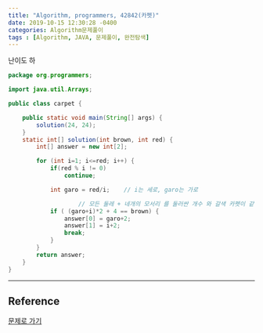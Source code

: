 ```yaml
---
title: "Algorithm, programmers, 42842(카펫)"
date: 2019-10-15 12:30:28 -0400
categories: Algorithm문제풀이
tags : [Algorithm, JAVA, 문제풀이, 완전탐색]
---
```

난이도 하

```java
package org.programmers;

import java.util.Arrays;

public class carpet {

	public static void main(String[] args) {
		solution(24, 24);
	}
	static int[] solution(int brown, int red) {
        int[] answer = new int[2];

        for (int i=1; i<=red; i++) {
        	if(red % i != 0)
        		continue;

        	int garo = red/i;	 // i는 세로, garo는 가로

					// 모든 둘레 + 네개의 모서리 를 둘러싼 개수 와 갈색 카펫이 같을때
        	if ( (garo+i)*2 + 4 == brown) {		
        		answer[0] = garo+2;
        		answer[1] = i+2;
        		break;
        	}
        }
        return answer;
    }
}
```
---
## Reference
[문제로 가기](https://programmers.co.kr/learn/courses/30/lessons/42842)
